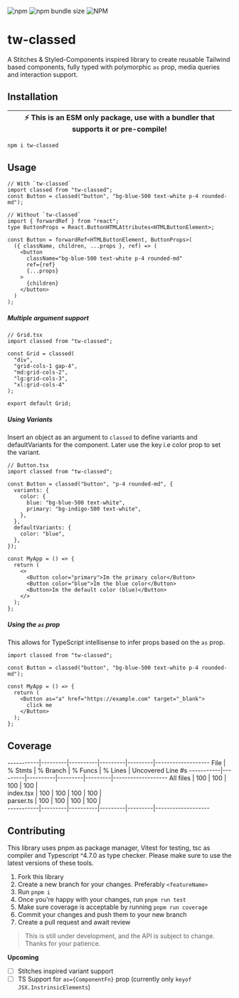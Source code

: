 ![npm](https://img.shields.io/npm/v/tw-classed?logoColor=%23000000&style=for-the-badge) ![npm bundle size](https://img.shields.io/bundlephobia/minzip/tw-classed?label=GZIP%20Size&logoColor=%23000000&style=for-the-badge) ![NPM](https://img.shields.io/npm/l/tw-classed?style=for-the-badge)

# tw-classed

A Stitches & Styled-Components inspired library to create reusable Tailwind based components, fully typed with polymorphic `as` prop, media queries and interaction support.

## Installation

| :zap: This is an ESM only package, use with a bundler that supports it or pre-compile! |
| -------------------------------------------------------------------------------------- |

```bash
npm i tw-classed
```

## Usage

```tsx
// With `tw-classed`
import classed from "tw-classed";
const Button = classed("button", "bg-blue-500 text-white p-4 rounded-md");

// Without `tw-classed`
import { forwardRef } from "react";
type ButtonProps = React.ButtonHTMLAttributes<HTMLButtonElement>;

const Button = forwardRef<HTMLButtonElement, ButtonProps>(
  ({ className, children, ...props }, ref) => (
    <button
      className="bg-blue-500 text-white p-4 rounded-md"
      ref={ref}
      {...props}
    >
      {children}
    </button>
  )
);
```

##### Multiple argument support

```tsx
// Grid.tsx
import classed from "tw-classed";

const Grid = classed(
  "div",
  "grid-cols-1 gap-4",
  "md:grid-cols-2",
  "lg:grid-cols-3",
  "xl:grid-cols-4"
);

export default Grid;
```

##### Using Variants

Insert an object as an argument to `classed` to define variants and defaultVariants for the component.
Later use the key i.e color prop to set the variant.

```tsx
// Button.tsx
import classed from "tw-classed";

const Button = classed("button", "p-4 rounded-md", {
  variants: {
    color: {
      blue: "bg-blue-500 text-white",
      primary: "bg-indigo-500 text-white",
    },
  },
  defaultVariants: {
    color: "blue",
  },
});

const MyApp = () => {
  return (
    <>
      <Button color="primary">Im the primary color</Button>
      <Button color="blue">Im the blue color</Button>
      <Button>Im the default color (blue)</Button>
    </>
  );
};
```

##### Using the `as` prop

This allows for TypeScript intellisense to infer props based on the `as` prop.

```tsx
import classed from "tw-classed";

const Button = classed("button", "bg-blue-500 text-white p-4 rounded-md");

const MyApp = () => {
  return (
    <Button as="a" href="https://example.com" target="_blank">
      click me
    </Button>
  );
};
```

## Coverage

-----------|---------|----------|---------|---------|-------------------
File | % Stmts | % Branch | % Funcs | % Lines | Uncovered Line #s
-----------|---------|----------|---------|---------|-------------------
All files | 100 | 100 | 100 | 100 |  
 index.tsx | 100 | 100 | 100 | 100 |  
 parser.ts | 100 | 100 | 100 | 100 |  
-----------|---------|----------|---------|---------|-------------------

## Contributing

This library uses pnpm as package manager, Vitest for testing, tsc as compiler and Typescript ^4.7.0 as type checker. Please make sure to use the latest versions of these tools.

1. Fork this library
2. Create a new branch for your changes. Preferably `<featureName>`
3. Run `pnpm i`
4. Once you're happy with your changes, run `pnpm run test`
5. Make sure coverage is acceptable by running `pnpm run coverage`
6. Commit your changes and push them to your new branch
7. Create a pull request and await review

> This is still under development, and the API is subject to change. Thanks for your patience.

**Upcoming**

- [ ] Stitches inspired variant support
- [ ] TS Support for `as={ComponentFn}` prop (currently only `keyof JSX.InstrinsicElements`)
